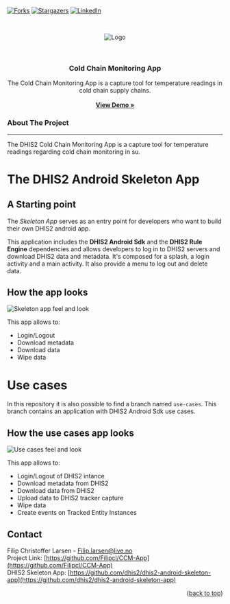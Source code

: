 <div id="top"></div>

[![Forks][forks-shield]][forks-url]
[![Stargazers][stars-shield]][stars-url]
[![LinkedIn][linkedin-shield]][linkedin-url]

<!-- PROJECT LOGO -->
<br />
<div align="center">
 
 ![Logo][skeletonLogo]
 
  <br />
  <h3 align="center">Cold Chain Monitoring App</h3>

  <p align="center">
    The Cold Chain Monitoring App is a capture tool for temperature readings in cold chain supply chains.
    <br />
    <br />
    <a href="https://player.vimeo.com/video/649687929?h=ad4e689fd3"><strong>View Demo »</strong></a>
    <br />
  </p>
</div>




### About The Project
---
The DHIS2 Cold Chain Monitoring App is a capture tool for temperature readings regarding cold chain monitoring in su.

# The DHIS2 Android Skeleton App 
## A Starting point

The *Skeleton App* serves as an entry point for developers who want to
build their own DHIS2 android app. 

This application includes the **DHIS2 Android Sdk** and the **DHIS2 Rule
Engine** dependencies and allows developers to log in to DHIS2 servers
and download DHIS2 data and metadata. It's composed for a splash, a
login activity and a main activity. It also provide a menu to log out
and delete data.


## How the app looks
![Skeleton app feel and look][skeletonAppScreenshots]

This app allows to: 

* Login/Logout
* Download metadata
* Download data
* Wipe data

# Use cases

In this repository it is also possible to find a branch named
`use-cases`. This branch contains an application with DHIS2 Android Sdk
use cases.

## How the use cases app looks
![Use cases feel and look][useCasesScreenshots]

This app allows to:

* Login/Logout of DHIS2 intance
* Download metadata from DHIS2
* Download data from DHIS2
* Upload data to DHIS2 tracker capture
* Wipe data
* Create events on Tracked Entity Instances


<!-- CONTACT -->
## Contact

Filip Christoffer Larsen -  Filip.larsen@live.no
<br />
Project Link: [https://github.com/Filipcl/CCM-App](https://github.com/Filipcl/CCM-App)
<br />
DHIS2 Skeleton App: [https://github.com/dhis2/dhis2-android-skeleton-app](https://github.com/dhis2/dhis2-android-skeleton-app)

<p align="right">(<a href="#top">back to top</a>)</p>



<!-- MARKDOWN LINKS & IMAGES -->
<!-- https://www.markdownguide.org/basic-syntax/#reference-style-links -->
[forks-shield]: https://img.shields.io/github/forks/othneildrew/Best-README-Template.svg?style=for-the-badge
[forks-url]: https://github.com/Filipcl/CCM-App/network/members
[stars-shield]: https://img.shields.io/github/stars/othneildrew/Best-README-Template.svg?style=for-the-badge
[stars-url]: https://github.com/Filipcl/CCM-App/stargazers
[linkedin-shield]: https://img.shields.io/badge/-LinkedIn-black.svg?style=for-the-badge&logo=linkedin&colorB=555
[linkedin-url]: https://www.linkedin.com/in/filipcl/
[skeletonLogo]: https://github.com/dhis2/dhis2-android-skeleton-app/blob/master/assets/logo-launcher.png?raw=true "Skeleton logo screenshot"
[skeletonAppScreenshots]: https://github.com/dhis2/dhis2-android-skeleton-app/blob/master/assets/skeleton-app-screenshots.jpg?raw=true "Skeleton app screenshots"
[useCasesScreenshots]: https://github.com/dhis2/dhis2-android-skeleton-app/blob/master/assets/use-cases-skeleton-app-screenshots.jpg?raw=true "Use cases skeleton app screenshots"


